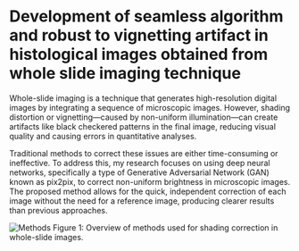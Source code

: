 # Development of seamless algorithm and robust to vignetting artifact in histological images obtained from whole slide imaging technique
Whole-slide imaging is a technique that generates high-resolution digital images by integrating a sequence of microscopic images. However, shading distortion or vignetting—caused by non-uniform illumination—can create artifacts like black checkered patterns in the final image, reducing visual quality and causing errors in quantitative analyses.

Traditional methods to correct these issues are either time-consuming or ineffective. To address this, my research focuses on using deep neural networks, specifically a type of Generative Adversarial Network (GAN) known as pix2pix, to correct non-uniform brightness in microscopic images. The proposed method allows for the quick, independent correction of each image without the need for a reference image, producing clearer results than previous approaches.

![Methods](https://github.com/user-attachments/assets/94df79d2-cb3e-40a8-99bc-776d0cfe03bb)
Figure 1: Overview of methods used for shading correction in whole-slide images.
